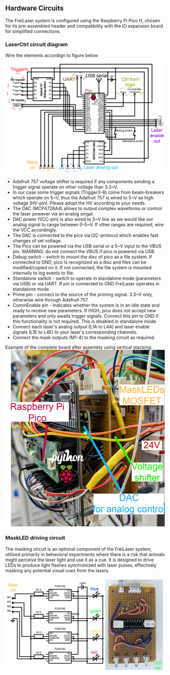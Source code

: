 ## Hardware Circuits
The FreiLaser system is configured using the Raspberry Pi Pico H, chosen for its pre-assembled header and compatibility
with the IO expansion board for simplified connections.  


### LaserCtrl circuit diagram
Wire the elements accordign to figure below
![HillYMaze_board-02.png](../docs/_static/HillYMaze_board-12.png)

- Adafruit 757 voltage shifter is required if any components sending a trigger signal operate on other voltage than 3.3~V. 
- In our case some trigger signals (Trigger3-6) come from beam-breakers which operate on 5~V, thus the Adafruit 757 is 
wired to 5~V as high voltage (HV-pin). Please adopt the HV according to your needs.
- The DAC (MCP4728A4) allows to output complex waveforms or control the laser powever via an analog singal.
- DAC power (VCC-pin) is also wired to 5~V line as we would like our analog signal to range between 0-5~V. If other 
ranges are required, wire the VCC accordingly.
- The DAC is connected to the pico via I2C-protocol which enables fast changes of set voltage.
- The Pico can be powered via the USB serial or a 5~V input to the VBUS pin. WARNING: do not connect the VBUS if pico is
powered via USB.
- Debug switch - switch to mount the disc of pico as a file system. If connected to GND, pico is recognized as a disc 
and files can be modified/copied on it. If not connected, the file system is mounted internally to log events to file. 
- Standalone switch - switch to operate in standalone mode (parameters via USB) or via UART. If pin is connected to GND
FreiLaser operates in standalone mode. 
- Prime pin - connect to the source of the priming signal. 3.3~V only, otherwise wire through Adafruit 757. 
- CommEnable pin - Indicates whether the system is in an idle state and ready to receive new parameters. If HIGH, pico 
does not accept new parameters and only awaits trigger signals. Connect this pin to GND if this functionality is not required. This is disabled in standalone mode.
- Connect each laser's analog output (L1A to L4A) and laser enable signals (L1E to L4E) to your laser's corresponding channels.
- Connect the mask outputs (M1-4) to the masking circuit as required.

Example of the complete board after assembly using vertical stacking:
![Complete board](../docs/_static/HillYMaze_board-10.png)

### MaskLED driving circuit
The masking circuit is an optional component of the FreiLaser system, utilized primarily in behavioral experiments 
where there is a risk that animals might perceive the laser light and use it as a cue. 
It is designed to drive LEDs to produce light flashes synchronized with laser pulses, effectively masking any potential
visual cues from the lasers.

![Mask circuit](../docs/_static/HillYMaze_board-11.png)